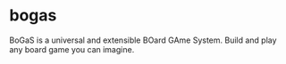 # bogas
BoGaS is a universal and extensible BOard GAme System. Build and play any board game you can imagine.
